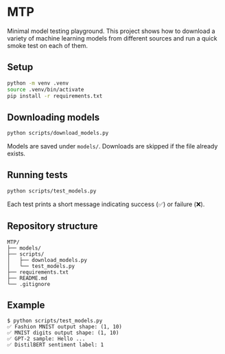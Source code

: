 # MTP

Minimal model testing playground. This project shows how to download a
variety of machine learning models from different sources and run a
quick smoke test on each of them.

## Setup

```bash
python -m venv .venv
source .venv/bin/activate
pip install -r requirements.txt
```

## Downloading models

```bash
python scripts/download_models.py
```
Models are saved under `models/`. Downloads are skipped if the file
already exists.

## Running tests

```bash
python scripts/test_models.py
```
Each test prints a short message indicating success (✅) or failure (❌).

## Repository structure

```
MTP/
├── models/
├── scripts/
│   ├── download_models.py
│   └── test_models.py
├── requirements.txt
├── README.md
└── .gitignore
```

## Example

```
$ python scripts/test_models.py
✅ Fashion MNIST output shape: (1, 10)
✅ MNIST digits output shape: (1, 10)
✅ GPT-2 sample: Hello ...
✅ DistilBERT sentiment label: 1
```

